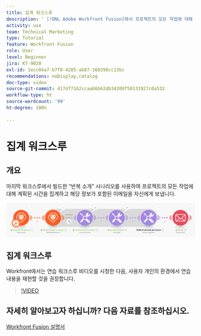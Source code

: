 ```yaml
---
title: 집계 워크스루
description: ' [!DNL Adobe Workfront Fusion]에서 프로젝트의 모든 작업에 대해 계획된 시간을 집계하고 해당 정보가 포함된 이메일을 자신에게 보내는 방법을 알아봅니다.'
activity: use
team: Technical Marketing
type: Tutorial
feature: Workfront Fusion
role: User
level: Beginner
jira: KT-9020
exl-id: 1ecc04a7-b7f0-4285-ab87-160396cc13bc
recommendations: noDisplay,catalog
doc-type: video
source-git-commit: d17df7162ccaab6b62db34209f50131927c0a532
workflow-type: ht
source-wordcount: '99'
ht-degree: 100%

---
```


# 집계 워크스루

## 개요

마지막 워크스루에서 빌드한 “반복 소개“ 시나리오를 사용하여 프로젝트의 모든 작업에 대해 계획된 시간을 집계하고 해당 정보가 포함된 이메일을 자신에게 보냅니다.

![Fusion 시나리오의 이미지](assets/iteration-and-aggregation-2.png)

## 집계 워크스루

Workfront에서는 연습 워크스루 비디오를 시청한 다음, 사용자 개인의 환경에서 연습 내용을 재현할 것을 권장합니다.

>[!VIDEO](https://video.tv.adobe.com/v/335280/?quality=12&learn=on&enablevpops)



## 자세히 알아보고자 하십니까? 다음 자료를 참조하십시오.

[Workfront Fusion 설명서](https://experienceleague.adobe.com/docs/workfront/using/adobe-workfront-fusion/workfront-fusion-2.html?lang=ko-KR)

